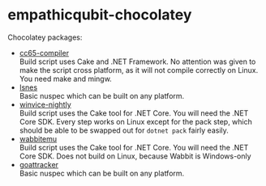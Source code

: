 # empathicqubit-chocolatey

Chocolatey packages:

* [cc65-compiler](https://community.chocolatey.org/packages/cc65-compiler)\
Build script uses Cake and .NET Framework. No attention was given to make the script cross platform, as it will not compile correctly on Linux. You need make and mingw.
* [lsnes](https://community.chocolatey.org/packages/lsnes)\
Basic nuspec which can be built on any platform.
* [winvice-nightly](https://community.chocolatey.org/packages/winvice-nightly)\
Build script uses the Cake tool for .NET Core. You will need the .NET Core SDK. Every step works on Linux except for the pack step, which should be able to be swapped out for `dotnet pack` fairly easily.
* [wabbitemu](https://community.chocolatey.org/packages/wabbitemu)\
Build script uses the Cake tool for .NET Core. You will need the .NET Core SDK. Does not build on Linux, because Wabbit is Windows-only
* [goattracker](https://community.chocolatey.org/packages/goattracker)\
Basic nuspec which can be built on any platform.
